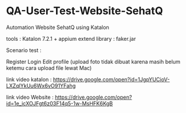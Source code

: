 # QA-User-Test-Website-SehatQ
Automation Website SehatQ using Katalon

tools : Katalon 7.2.1 + appium extend library : faker.jar

Scenario test :

Register
Login
Edit profile (upload foto tidak dibuat karena masih belum ketemu cara upload file lewat Mac)

link video katalon : https://drive.google.com/open?id=1JgpYUCioV-LXZqlYkUu6Wx6vO91YFahg

link video Website : https://drive.google.com/open?id=1e_icXOJFgt6z03F14q5-1w-MsHFK6KgB

